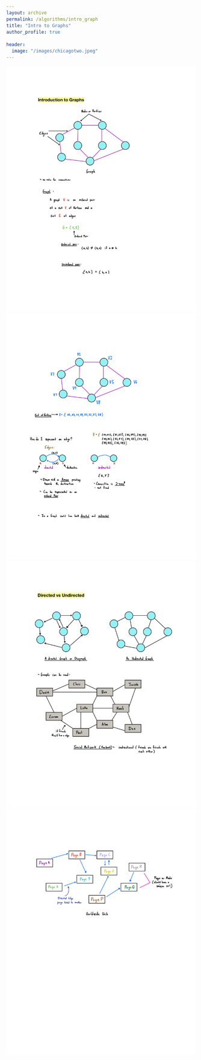 ```yaml
---
layout: archive
permalink: /algorithms/intro_graph
title: "Intro to Graphs"
author_profile: true

header:
  image: "/images/chicagotwo.jpeg"
---
```



![inserting an Image](/images/Graphs/intro/Page1.jpg)
![inserting an Image](/images/Graphs/intro/Page2.jpg)
![inserting an Image](/images/Graphs/intro/Page3.jpg)
![inserting an Image](/images/Graphs/intro/Page4.jpg)

